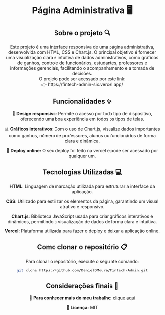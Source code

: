 <div align="center">
<h1 align="center">  Página Administrativa 🖥️ </h1>

## Sobre o projeto 🔍

<p align="center">
Este projeto é uma interface responsiva de uma página administrativa, desenvolvida com HTML, CSS e Chart.js. O principal objetivo é fornecer uma visualização clara e intuitiva de dados administrativos, como gráficos de ganhos, controle de funcionários, estudantes, professores e informações gerenciais, facilitando o acompanhamento e a tomada de decisões. <br>
O projeto pode ser acessado por este link: <br>
👉 https://fintech-admin-six.vercel.app/
</p>

## Funcionalidades ✨

📱 **Design responsivo**: Permite o acesso por todo tipo de dispositivo, oferecendo uma boa experiência em todos os tipos de telas.  

📊 **Gráficos interativos**: Com o uso de Chart.js, visualize dados importantes como ganhos, número de professores, alunos ou funcionários de forma clara e dinâmica.

🔗 **Deploy online:** O seu deploy foi feito na vercel e pode ser acessado por qualquer um.

## Tecnologias Utilizadas 💻

**HTML**: Linguagem de marcação utilizada para estruturar a interface da aplicação.

**CSS**: Utilizado para estilizar os elementos da página, garantindo um visual atrativo e responsivo.  

**Chart.js**: Biblioteca JavaScript usada para criar gráficos interativos e dinâmicos, permitindo a visualização de dados de forma clara e intuitiva.  

**Vercel**: Plataforma utilizada para fazer o deploy e deixar a aplicação online.

## Como clonar o repositório 📋

Para clonar o repositório, execute o seguinte comando:

```bash
git clone https://github.com/DanielBMoura/Fintech-Admin.git
```

## Considerações finais 📝

🔗 **Para conhecer mais do meu trabalho:** [clique aqui](https://www.linkedin.com/in/daniel-borazo-de-moura-b4a995356/)

📜 **Licença:** MIT

 </div>
